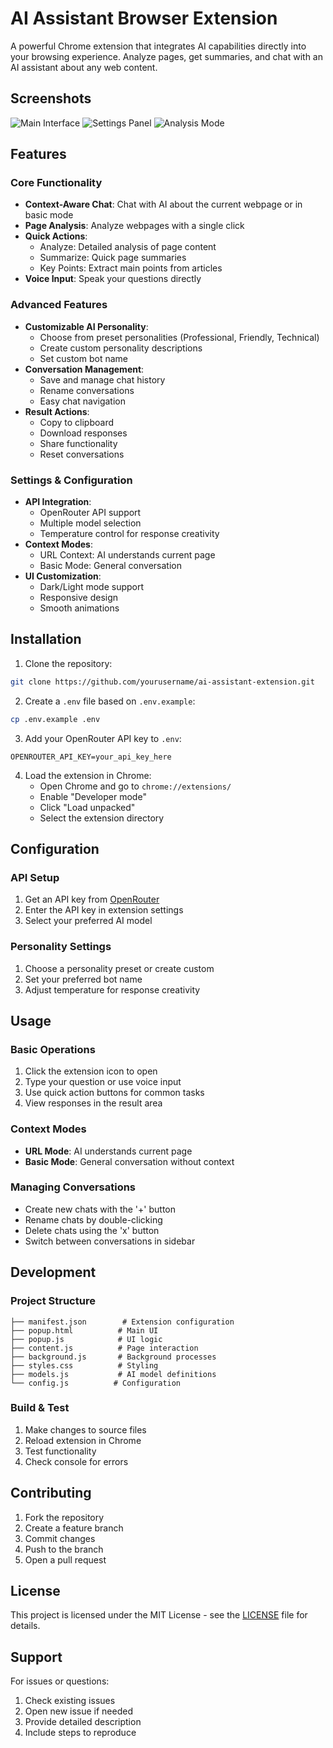 # AI Assistant Browser Extension

A powerful Chrome extension that integrates AI capabilities directly into your browsing experience. Analyze pages, get summaries, and chat with an AI assistant about any web content.

## Screenshots

![Main Interface](pic1.png)
![Settings Panel](pic2.png)
![Analysis Mode](pic3.png)

## Features

### Core Functionality
- **Context-Aware Chat**: Chat with AI about the current webpage or in basic mode
- **Page Analysis**: Analyze webpages with a single click
- **Quick Actions**: 
  - Analyze: Detailed analysis of page content
  - Summarize: Quick page summaries
  - Key Points: Extract main points from articles
- **Voice Input**: Speak your questions directly

### Advanced Features
- **Customizable AI Personality**:
  - Choose from preset personalities (Professional, Friendly, Technical)
  - Create custom personality descriptions
  - Set custom bot name
- **Conversation Management**:
  - Save and manage chat history
  - Rename conversations
  - Easy chat navigation
- **Result Actions**:
  - Copy to clipboard
  - Download responses
  - Share functionality
  - Reset conversations

### Settings & Configuration
- **API Integration**:
  - OpenRouter API support
  - Multiple model selection
  - Temperature control for response creativity
- **Context Modes**:
  - URL Context: AI understands current page
  - Basic Mode: General conversation
- **UI Customization**:
  - Dark/Light mode support
  - Responsive design
  - Smooth animations

## Installation

1. Clone the repository:
```bash
git clone https://github.com/yourusername/ai-assistant-extension.git
```

2. Create a `.env` file based on `.env.example`:
```bash
cp .env.example .env
```

3. Add your OpenRouter API key to `.env`:
```
OPENROUTER_API_KEY=your_api_key_here
```

4. Load the extension in Chrome:
   - Open Chrome and go to `chrome://extensions/`
   - Enable "Developer mode"
   - Click "Load unpacked"
   - Select the extension directory

## Configuration

### API Setup
1. Get an API key from [OpenRouter](https://openrouter.ai)
2. Enter the API key in extension settings
3. Select your preferred AI model

### Personality Settings
1. Choose a personality preset or create custom
2. Set your preferred bot name
3. Adjust temperature for response creativity

## Usage

### Basic Operations
1. Click the extension icon to open
2. Type your question or use voice input
3. Use quick action buttons for common tasks
4. View responses in the result area

### Context Modes
- **URL Mode**: AI understands current page
- **Basic Mode**: General conversation without context

### Managing Conversations
- Create new chats with the '+' button
- Rename chats by double-clicking
- Delete chats using the 'x' button
- Switch between conversations in sidebar

## Development

### Project Structure
```
├── manifest.json        # Extension configuration
├── popup.html          # Main UI
├── popup.js            # UI logic
├── content.js          # Page interaction
├── background.js       # Background processes
├── styles.css          # Styling
├── models.js           # AI model definitions
└── config.js          # Configuration
```

### Build & Test
1. Make changes to source files
2. Reload extension in Chrome
3. Test functionality
4. Check console for errors

## Contributing

1. Fork the repository
2. Create a feature branch
3. Commit changes
4. Push to the branch
5. Open a pull request

## License

This project is licensed under the MIT License - see the [LICENSE](LICENSE) file for details.

## Support

For issues or questions:
1. Check existing issues
2. Open new issue if needed
3. Provide detailed description
4. Include steps to reproduce


